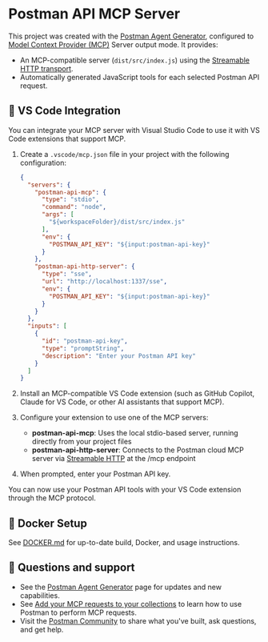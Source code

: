 # Postman API MCP Server

This project was created with the [Postman Agent Generator](https://postman.com/explore/agent-generator), configured to [Model Context Provider (MCP)](https://modelcontextprotocol.io/introduction) Server output mode. It provides:

- An MCP-compatible server (`dist/src/index.js`) using the [Streamable HTTP transport](https://modelcontextprotocol.io/specification/2025-03-26/basic/transports#streamable-http).
- Automatically generated JavaScript tools for each selected Postman API request.

## 🧰 VS Code Integration

You can integrate your MCP server with Visual Studio Code to use it with VS Code extensions that support MCP.

1. Create a `.vscode/mcp.json` file in your project with the following configuration:

    ```json
    {
      "servers": {
        "postman-api-mcp": {
          "type": "stdio",
          "command": "node",
          "args": [
            "${workspaceFolder}/dist/src/index.js"
          ],
          "env": {
            "POSTMAN_API_KEY": "${input:postman-api-key}"
          }
        },
        "postman-api-http-server": {
          "type": "sse",
          "url": "http://localhost:1337/sse",
          "env": {
            "POSTMAN_API_KEY": "${input:postman-api-key}"
          }
        }
      },
      "inputs": [
        {
          "id": "postman-api-key",
          "type": "promptString",
          "description": "Enter your Postman API key"
        }
      ]
    }
    ```

2. Install an MCP-compatible VS Code extension (such as GitHub Copilot, Claude for VS Code, or other AI assistants that support MCP).

3. Configure your extension to use one of the MCP servers:

   - **postman-api-mcp**: Uses the local stdio-based server, running directly from your project files
   - **postman-api-http-server**: Connects to the Postman cloud MCP server via [Streamable HTTP](https://github.com/modelcontextprotocol/typescript-sdk?tab=readme-ov-file#streamable-http) at the /mcp endpoint

4. When prompted, enter your Postman API key.

You can now use your Postman API tools with your VS Code extension through the MCP protocol.

## 🐳 Docker Setup

See [DOCKER.md](./DOCKER.md) for up-to-date build, Docker, and usage instructions.


## 💬 Questions and support

- See the [Postman Agent Generator](https://postman.com/explore/agent-generator) page for updates and new capabilities.
- See [Add your MCP requests to your collections](https://learning.postman.com/docs/postman-ai-agent-builder/mcp-requests/overview/) to learn how to use Postman to perform MCP requests.
- Visit the [Postman Community](https://community.postman.com/) to share what you've built, ask questions, and get help.
